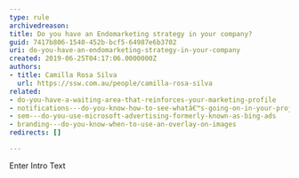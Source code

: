 ```yaml
---
type: rule
archivedreason: 
title: Do you have an Endomarketing strategy in your company?
guid: 7417b806-1540-452b-bcf5-64987e6b3702
uri: do-you-have-an-endomarketing-strategy-in-your-company
created: 2019-06-25T04:17:06.0000000Z
authors:
- title: Camilla Rosa Silva
  url: https://ssw.com.au/people/camilla-rosa-silva
related:
- do-you-have-a-waiting-area-that-reinforces-your-marketing-profile
- notifications---do-you-know-how-to-see-whatâ€™s-going-on-in-your-project
- sem---do-you-use-microsoft-advertising-formerly-known-as-bing-ads
- branding---do-you-know-when-to-use-an-overlay-on-images
redirects: []

---
```



Enter Intro Text
<br><excerpt class='endintro'></excerpt><br>



